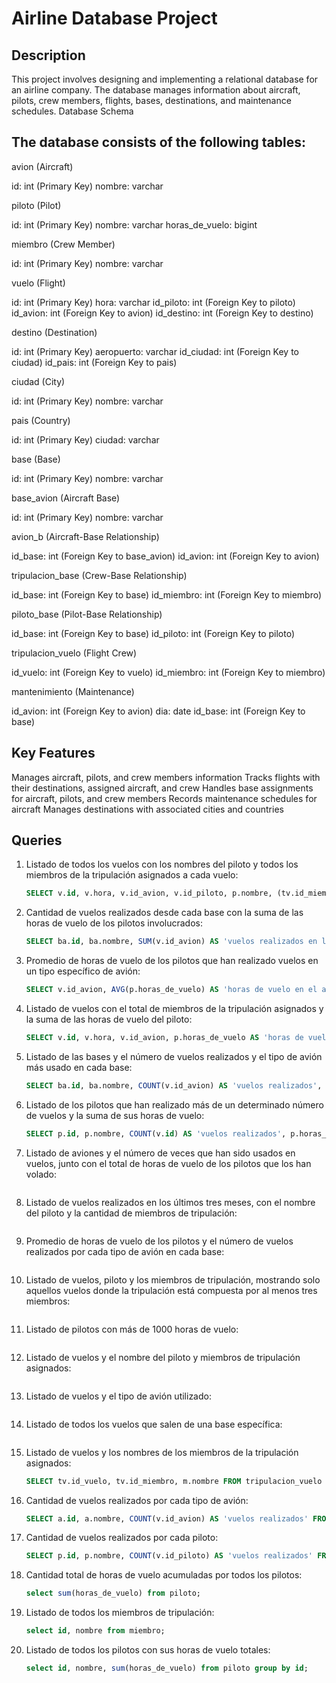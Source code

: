 # Airline Database Project
## Description


This project involves designing and implementing a relational database for an airline company. The database manages information about aircraft, pilots, crew members, flights, bases, destinations, and maintenance schedules.
Database Schema

## The database consists of the following tables:

avion (Aircraft)

id: int (Primary Key)
nombre: varchar


piloto (Pilot)

id: int (Primary Key)
nombre: varchar
horas_de_vuelo: bigint


miembro (Crew Member)

id: int (Primary Key)
nombre: varchar


vuelo (Flight)

id: int (Primary Key)
hora: varchar
id_piloto: int (Foreign Key to piloto)
id_avion: int (Foreign Key to avion)
id_destino: int (Foreign Key to destino)


destino (Destination)

id: int (Primary Key)
aeropuerto: varchar
id_ciudad: int (Foreign Key to ciudad)
id_pais: int (Foreign Key to pais)


ciudad (City)

id: int (Primary Key)
nombre: varchar


pais (Country)

id: int (Primary Key)
ciudad: varchar


base (Base)

id: int (Primary Key)
nombre: varchar


base_avion (Aircraft Base)

id: int (Primary Key)
nombre: varchar


avion_b (Aircraft-Base Relationship)

id_base: int (Foreign Key to base_avion)
id_avion: int (Foreign Key to avion)


tripulacion_base (Crew-Base Relationship)

id_base: int (Foreign Key to base)
id_miembro: int (Foreign Key to miembro)


piloto_base (Pilot-Base Relationship)

id_base: int (Foreign Key to base)
id_piloto: int (Foreign Key to piloto)


tripulacion_vuelo (Flight Crew)

id_vuelo: int (Foreign Key to vuelo)
id_miembro: int (Foreign Key to miembro)


mantenimiento (Maintenance)

id_avion: int (Foreign Key to avion)
dia: date
id_base: int (Foreign Key to base)



## Key Features

Manages aircraft, pilots, and crew members information
Tracks flights with their destinations, assigned aircraft, and crew
Handles base assignments for aircraft, pilots, and crew members
Records maintenance schedules for aircraft
Manages destinations with associated cities and countries

## Queries
1. Listado de todos los vuelos con los nombres del piloto y todos los miembros de la tripulación asignados a cada vuelo:

   ```sql
   SELECT v.id, v.hora, v.id_avion, v.id_piloto, p.nombre, (tv.id_miembro) FROM vuelo v JOIN piloto p ON v.id_piloto = p.id JOIN tripulacion_vuelo tv ON tv.id_vuelo = v.id GROUP BY v.id, v.hora, v.id_avion, v.id_piloto, p.nombre, tv.id_miembro;
   ```

   

2. Cantidad de vuelos realizados desde cada base con la suma de las horas de vuelo de los pilotos involucrados:

   ```sql
   SELECT ba.id, ba.nombre, SUM(v.id_avion) AS 'vuelos realizados en la base', SUM(p.horas_de_vuelo) AS 'horas de vuelo' FROM vuelo v JOIN piloto p ON p.id = v.id_piloto JOIN avion_b ab ON ab.id_avion = v.id_avion JOIN base_avion ba ON ba.id = ab.id_base GROUP BY ba.id, ba.nombre;
   ```

   

3. Promedio de horas de vuelo de los pilotos que han realizado vuelos en un tipo específico de avión:

   ```sql
   SELECT v.id_avion, AVG(p.horas_de_vuelo) AS 'horas de vuelo en el avion' FROM vuelo v JOIN piloto p ON p.id = v.id_piloto GROUP BY v.id_avion HAVING v.id_avion = 1;
   ```

   

4. Listado de vuelos con el total de miembros de la tripulación asignados y la suma de las horas de vuelo del piloto:

   ```sql
   SELECT v.id, v.hora, v.id_avion, p.horas_de_vuelo AS 'horas de vuelo del piloto', COUNT(tv.id_miembro) AS 'total de miembros' FROM vuelo v JOIN piloto p ON p.id = v.id_piloto JOIN tripulacion_vuelo tv ON tv.id_vuelo = v.id GROUP BY v.id, v.hora, v.id_avion, p.horas_de_vuelo;
   ```

   

5. Listado de las bases y el número de vuelos realizados y el tipo de avión más usado en cada base:

   ```sql
   SELECT ba.id, ba.nombre, COUNT(v.id_avion) AS 'vuelos realizados', ab.id_avion FROM base_avion ba JOIN avion_b ab ON ba.id = ab.id_base JOIN vuelo v ON v.id_avion = ab.id_avion GROUP BY ba.id, ba.nombre, ab.id_avion;
   ```

   

6. Listado de los pilotos que han realizado más de un determinado número de vuelos y la suma de sus horas de vuelo:

   ```sql
   SELECT p.id, p.nombre, COUNT(v.id) AS 'vuelos realizados', p.horas_de_vuelo FROM piloto p JOIN vuelo v ON v.id_piloto = p.id GROUP BY p.id, p.nombre, p.horas_de_vuelo HAVING COUNT(v.id) > 0;
   ```

   

7. Listado de aviones y el número de veces que han sido usados en vuelos, junto con el total de horas de vuelo de los pilotos que los han volado:

   ```sql
   
   ```

   

8. Listado de vuelos realizados en los últimos tres meses, con el nombre del piloto y la cantidad de miembros de tripulación:

   

   ```sql
   
   ```

   

9. Promedio de horas de vuelo de los pilotos y el número de vuelos realizados por cada tipo de avión en cada base:

   ```sql
   
   ```

   

10. Listado de vuelos, piloto y los miembros de tripulación, mostrando solo aquellos vuelos donde la tripulación está compuesta por al menos tres miembros:

    ```sql
    
    ```

    

11. Listado de pilotos con más de 1000 horas de vuelo:

    ```sql
    
    ```

    

12. Listado de vuelos y el nombre del piloto y miembros de tripulación asignados:

    ```sql
    
    ```

    

13. Listado de vuelos y el tipo de avión utilizado:

    ```sql
    
    ```

    

14. Listado de todos los vuelos que salen de una base específica:

    ```sql
    
    ```

    

15. Listado de vuelos y los nombres de los miembros de la tripulación asignados:

    ```sql
    SELECT tv.id_vuelo, tv.id_miembro, m.nombre FROM tripulacion_vuelo tv JOIN miembro m ON tv.id_miembro = m.id ORDER BY tv.id_vuelo;
    ```

    

16. Cantidad de vuelos realizados por cada tipo de avión:

    ```sql
    SELECT a.id, a.nombre, COUNT(v.id_avion) AS 'vuelos realizados' FROM avion a JOIN vuelo v ON v.id_avion = a.id GROUP BY a.id, a.nombre;
    ```

    

17. Cantidad de vuelos realizados por cada piloto:

    ```sql
    SELECT p.id, p.nombre, COUNT(v.id_piloto) AS 'vuelos realizados' FROM piloto p JOIN vuelo v ON v.id_piloto = p.id GROUP BY p.id, p.nombre;
    ```

    

18. Cantidad total de horas de vuelo acumuladas por todos los pilotos:

    ```sql
    select sum(horas_de_vuelo) from piloto;
    ```

    

19. Listado de todos los miembros de tripulación:

    ```sql
    select id, nombre from miembro;
    ```

    

20. Listado de todos los pilotos con sus horas de vuelo totales:

    ```sql
    select id, nombre, sum(horas_de_vuelo) from piloto group by id;
    ```

    
